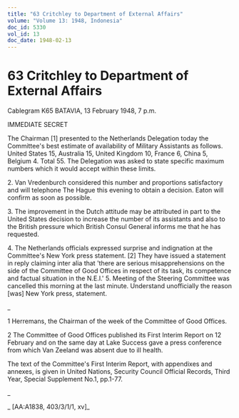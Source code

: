 ```yaml
---
title: "63 Critchley to Department of External Affairs"
volume: "Volume 13: 1948, Indonesia"
doc_id: 5330
vol_id: 13
doc_date: 1948-02-13
---
```


# 63 Critchley to Department of External Affairs

Cablegram K65 BATAVIA, 13 February 1948, 7 p.m.

IMMEDIATE SECRET

The Chairman [1] presented to the Netherlands Delegation today the Committee's best estimate of availability of Military Assistants as follows. United States 15, Australia 15, United Kingdom 10, France 6, China 5, Belgium 4. Total 55. The Delegation was asked to state specific maximum numbers which it would accept within these limits.

2\. Van Vredenburch considered this number and proportions satisfactory and will telephone The Hague this evening to obtain a decision. Eaton will confirm as soon as possible.

3\. The improvement in the Dutch attitude may be attributed in part to the United States decision to increase the number of its assistants and also to the British pressure which British Consul General informs me that he has requested.

4\. The Netherlands officials expressed surprise and indignation at the Committee's New York press statement. [2] They have issued a statement in reply claiming inter alia that 'there are serious misapprehensions on the side of the Committee of Good Offices in respect of its task, its competence and factual situation in the N.E.I.' 5. Meeting of the Steering Committee was cancelled this morning at the last minute. Understand unofficially the reason [was] New York press, statement.

_

1 Herremans, the Chairman of the week of the Committee of Good Offices.

2 The Committee of Good Offices published its First Interim Report on 12 February and on the same day at Lake Success gave a press conference from which Van Zeeland was absent due to ill health.

The text of the Committee's First Interim Report, with appendixes and annexes, is given in United Nations, Security Council Official Records, Third Year, Special Supplement No.1, pp.1-77.

_

_ [AA:A1838, 403/3/1/1, xv]_
